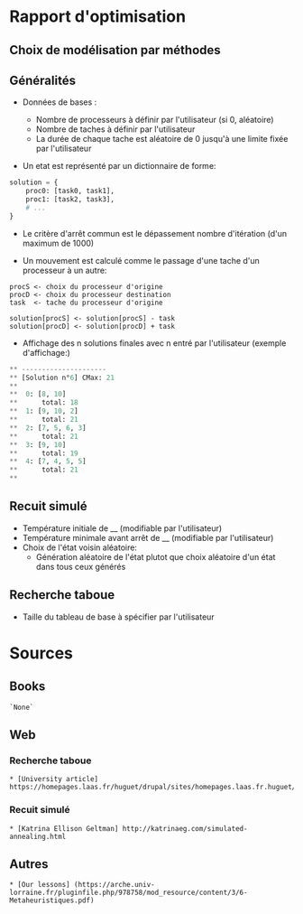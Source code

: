 # Rapport d'optimisation

## Choix de modélisation par méthodes

## Généralités
* Données de bases :
    * Nombre de processeurs à définir par l'utilisateur (si 0, aléatoire)
    * Nombre de taches à définir par l'utilisateur
    * La durée de chaque tache est aléatoire de 0 jusqu'à une limite fixée par l'utilisateur

* Un etat est représenté par un dictionnaire de forme:
```python
solution = {
    proc0: [task0, task1],
    proc1: [task2, task3],
    # ...
}
```

* Le critère d'arrêt commun est le dépassement nombre d'itération (d'un maximum de 1000)

* Un mouvement est calculé comme le passage d'une tache d'un processeur à un autre:
```
procS <- choix du processeur d'origine
procD <- choix du processeur destination
task  <- tache du processeur d'origine

solution[procS] <- solution[procS] - task
solution[procD] <- solution[procD] + task
```

* Affichage des n solutions finales avec n entré par l'utilisateur (exemple d'affichage:)
```python
** ---------------------
** [Solution n°6] CMax: 21
**
**  0: [8, 10]
**      total: 18
**  1: [9, 10, 2]
**      total: 21
**  2: [7, 5, 6, 3]
**      total: 21
**  3: [9, 10]
**      total: 19
**  4: [7, 4, 5, 5]
**      total: 21
**
```

## Recuit simulé
* Température initiale de __ (modifiable par l'utilisateur)
* Température minimale avant arrêt de __ (modifiable par l'utilisateur)
* Choix de l'état voisin aléatoire:
    * Génération aléatoire de l'état plutot que choix aléatoire d'un état dans tous ceux générés

## Recherche taboue
* Taille du tableau de base à spécifier par l'utilisateur

# Sources
## Books
    `None`

## Web
### Recherche taboue
    * [University article] https://homepages.laas.fr/huguet/drupal/sites/homepages.laas.fr.huguet/files/u78/5IL_BOC_Recherche_tabou.pdf

### Recuit simulé
    * [Katrina Ellison Geltman] http://katrinaeg.com/simulated-annealing.html

## Autres
    * [Our lessons] (https://arche.univ-lorraine.fr/pluginfile.php/978758/mod_resource/content/3/6-Metaheuristiques.pdf)
    